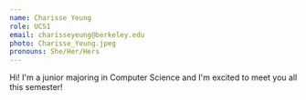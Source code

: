 ```yaml
---
name: Charisse Yeung
role: UCS1
email: charisseyeung@berkeley.edu
photo: Charisse_Yeung.jpeg
pronouns: She/Her/Hers
---
```

Hi! I'm a junior majoring in Computer Science and I'm excited to meet you all this semester!